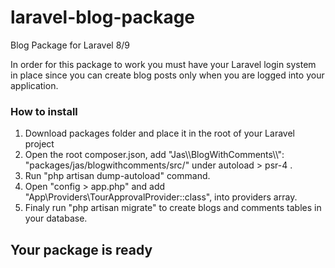 # laravel-blog-package
 Blog Package for Laravel 8/9

In order for this package to work you must have your Laravel login system in place since you can create blog posts only when you are logged into your application.

### How to install
1. Download packages folder and place it in the root of your Laravel project
2. Open the root composer.json, add "Jas\\\BlogWithComments\\\\": "packages/jas/blogwithcomments/src/" under autoload > psr-4 . 
3. Run "php artisan dump-autoload" command.
4. Open "config > app.php" and add "App\Providers\TourApprovalProvider::class", into providers array.
5. Finaly run "php artisan migrate" to create blogs and comments tables in your database.

## Your package is ready
